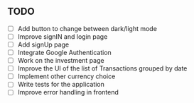## TODO

- [ ] Add button to change between dark/light mode
- [ ] Improve signIN and login page
- [ ] Add signUp page
- [ ] Integrate Google Authentication
- [ ] Work on the investment page
- [ ] Improve the UI of the list of Transactions grouped by date
- [ ] Implement other currency choice
- [ ] Write tests for the application
- [ ] Improve error handling in frontend
